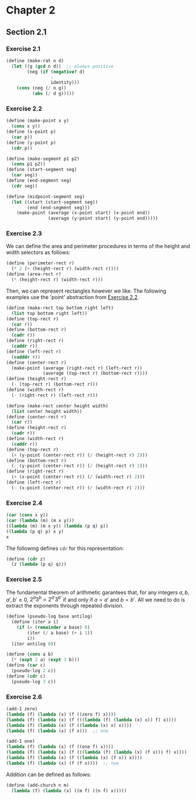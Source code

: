 # Chapter 2

## Section 2.1

### Exercise 2.1

```scheme
(define (make-rat n d)
  (let ((g (gcd n d))  ;; always positive
        (neg (if (negative? d)
                 -
                 identity)))
    (cons (neg (/ n g))
          (abs (/ d g)))))
```

### Exercise 2.2

```scheme
(define (make-point x y)
  (cons x y))
(define (x-point p)
  (car p))
(define (y-point p)
  (cdr p))

(define (make-segment p1 p2)
  (cons p1 p2))
(define (start-segment seg)
  (car seg))
(define (end-segment seg)
  (cdr seg))

(define (midpoint-segment seg)
  (let ((start (start-segment seg))
        (end (end-segment seg)))
    (make-point (average (x-point start) (x-point end))
                (average (y-point start) (y-point end)))))
```

### Exercise 2.3

We can define the area and perimeter procedures in terms of the height and width selectors as follows:

```scheme
(define (perimeter-rect r)
  (* 2 (+ (height-rect r) (width-rect r))))
(define (area-rect r)
  (* (height-rect r) (width-rect r)))
```

Then, we can represent rectangles however we like. The following examples use the 'point' abstraction from [Exercise 2.2](#exercise-22).

```scheme
(define (make-rect top bottom right left)
  (list top bottom right left))
(define (top-rect r)
  (car r))
(define (bottom-rect r)
  (cadr r))
(define (right-rect r)
  (caddr r))
(define (left-rect r)
  (cadddr r))
(define (center-rect r)
  (make-point (average (right-rect r) (left-rect r))
              (average (top-rect r) (bottom-rect r))))
(define (height-rect r)
  (- (top-rect r) (bottom-rect r)))
(define (width-rect r)
  (- (right-rect r) (left-rect r)))
```

```scheme
(define (make-rect center height width)
  (list center height width))
(define (center-rect r)
  (car r))
(define (height-rect r)
  (cadr r))
(define (width-rect r)
  (caddr r))
(define (top-rect r)
  (+ (y-point (center-rect r)) (/ (height-rect r) 2)))
(define (bottom-rect r)
  (- (y-point (center-rect r)) (/ (height-rect r) 2)))
(define (right-rect r)
  (+ (x-point (center-rect r)) (/ (width-rect r) 2)))
(define (left-rect r)
  (- (x-point (center-rect r)) (/ (width-rect r) 2)))
```

### Exercise 2.4

```scheme
(car (cons x y))
(car (lambda (m) (m x y)))
((lambda (m) (m x y)) (lambda (p q) p))
((lambda (p q) p) x y)
x
```

The following defines `cdr` for this representation:

```scheme
(define (cdr z)
  (z (lambda (p q) q)))
```

### Exercise 2.5

The fundamental theorem of arithmetic garantees that, for any integers $a,b,a',b' \geq 0$, $2^{a}3^{b} = 2^{a'}3^{b'}$ if and only if $a = a'$ and $b = b'$. All we need to do is extract the exponents through repeated division.

```scheme
(define (pseudo-log base antilog)
  (define (iter a i)
    (if (= (remainder a base) 0)
        (iter (/ a base) (+ i 1))
        i))
  (iter antilog 0))

(define (cons a b)
  (* (expt 2 a) (expt 3 b)))
(define (car c)
  (pseudo-log 2 c))
(define (cdr c)
  (pseudo-log 3 c))
```

### Exercise 2.6

```scheme
(add-1 zero)
(lambda (f) (lambda (x) (f ((zero f) x))))
(lambda (f) (lambda (x) (f (((lambda (f) (lambda (x) x)) f) x))))
(lambda (f) (lambda (x) (f ((lambda (x) x) x))))
(lambda (f) (lambda (x) (f x)))  ;; one
```

```scheme
(add-1 one)
(lambda (f) (lambda (x) (f ((one f) x))))
(lambda (f) (lambda (x) (f (((lambda (f) (lambda (x) (f x))) f) x))))
(lambda (f) (lambda (x) (f ((lambda (x) (f x)) x))))
(lambda (f) (lambda (x) (f (f x))))  ;; two
```

Addition can be defined as follows:

```scheme
(define (add-church n m)
  (lambda (f) (lambda (x) ((m f) ((n f) x)))))
```
